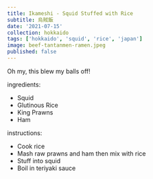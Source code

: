 ```yaml
---
title: Ikameshi - Squid Stuffed with Rice
subtitle: 烏賊飯
date: '2021-07-15'
collection: hokkaido
tags: ['hokkaido', 'squid', 'rice', 'japan']
image: beef-tantanmen-ramen.jpeg
published: false
---
```


Oh my, this blew my balls off!

ingredients:
 - Squid
 - Glutinous Rice
 - King Prawns
 - Ham

instructions:
 - Cook rice
 - Mash raw prawns and ham then mix with rice
 - Stuff into squid
 - Boil in teriyaki sauce